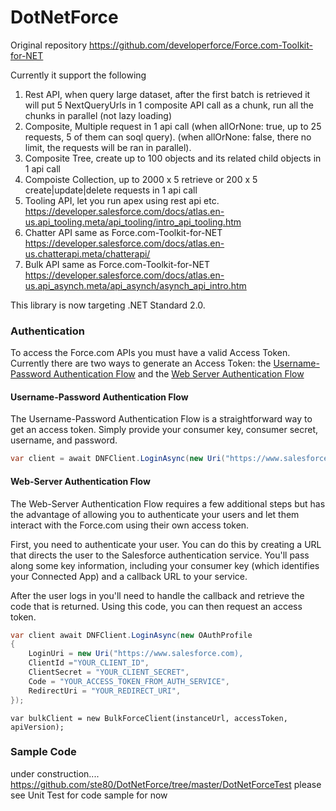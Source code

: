 # DotNetForce

Original repository https://github.com/developerforce/Force.com-Toolkit-for-NET

Currently it support the following

1) Rest API, when query large dataset, after the first batch is retrieved
   it will put 5 NextQueryUrls in 1 composite API call as a chunk, run all the chunks in parallel (not lazy loading)
2) Composite, Multiple request in 1 api call
   (when allOrNone: true, up to 25 requests, 5 of them can soql query).
   (when allOrNone: false, there no limit, the requests will be ran in parallel).
3) Composite Tree, create up to 100 objects and its related child objects in 1 api call
4) Compoiste Collection, up to 2000 x 5 retrieve or 200 x 5 create|update|delete requests in 1 api call
5) Tooling API, let you run apex using rest api etc.
   https://developer.salesforce.com/docs/atlas.en-us.api_tooling.meta/api_tooling/intro_api_tooling.htm
6) Chatter API same as Force.com-Toolkit-for-NET
   https://developer.salesforce.com/docs/atlas.en-us.chatterapi.meta/chatterapi/
7) Bulk API same as Force.com-Toolkit-for-NET
   https://developer.salesforce.com/docs/atlas.en-us.api_asynch.meta/api_asynch/asynch_api_intro.htm

This library is now targeting .NET Standard 2.0.

### Authentication

To access the Force.com APIs you must have a valid Access Token. Currently there are two ways to generate an Access Token: the [Username-Password Authentication Flow](http://help.salesforce.com/HTViewHelpDoc?id=remoteaccess_oauth_username_password_flow.htm&language=en_US) and the [Web Server Authentication Flow](http://help.salesforce.com/apex/HTViewHelpDoc?id=remoteaccess_oauth_web_server_flow.htm&language=en_US)

#### Username-Password Authentication Flow

The Username-Password Authentication Flow is a straightforward way to get an access token. Simply provide your consumer key, consumer secret, username, and password.

```cs
var client = await DNFClient.LoginAsync(new Uri("https://www.salesforce.com"), "YOUR_CLIENT_ID", "YOUR_CLIENT_SECRET", "YOUR_USER_NAME", "YOUR_PASSWORD");
```

#### Web-Server Authentication Flow

The Web-Server Authentication Flow requires a few additional steps but has the advantage of allowing you to authenticate your users and let them interact with the Force.com using their own access token.

First, you need to authenticate your user. You can do this by creating a URL that directs the user to the Salesforce authentication service. You'll pass along some key information, including your consumer key (which identifies your Connected App) and a callback URL to your service.

After the user logs in you'll need to handle the callback and retrieve the code that is returned. Using this code, you can then request an access token.

```cs
var client await DNFClient.LoginAsync(new OAuthProfile
{
    LoginUri = new Uri("https://www.salesforce.com),
    ClientId ="YOUR_CLIENT_ID",
    ClientSecret = "YOUR_CLIENT_SECRET",
    Code = "YOUR_ACCESS_TOKEN_FROM_AUTH_SERVICE",
    RedirectUri = "YOUR_REDIRECT_URI",
});
```

```
var bulkClient = new BulkForceClient(instanceUrl, accessToken, apiVersion);
```

### Sample Code

under construction....
https://github.com/ste80/DotNetForce/tree/master/DotNetForceTest
please see Unit Test for code sample for now
